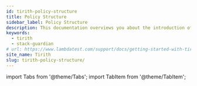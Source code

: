 ```yaml
---
id: tirith-policy-structure
title: Policy Structure
sidebar_label: Policy Structure
description: This documentation overviews you about the introduction of the Tirith software.
keywords:
  - tirith
  - stack-guardian
# url: https://www.lambdatest.com/support/docs/getting-started-with-tirith
site_name: Tirith
slug: tirith-policy-structure/
---
```


import Tabs from '@theme/Tabs';
import TabItem from '@theme/TabItem';

<script type="application/ld+json"
  dangerouslySetInnerHTML={{ __html: JSON.stringify({
   "@context": "https://schema.org",
    "@type": "BreadcrumbList",
    "itemListElement": [{
      "@type": "ListItem",
      "position": 1,
      "name": "Home",
      "item": "https://www.lambdatest.com"
    },{
      "@type": "ListItem",
      "position": 2,
      "name": "Support",
      "item": "https://www.lambdatest.com/support/docs/"
    },{
      "@type": "ListItem",
      "position": 3,
      "name": "Tirith Policies",
      "item": "https://www.lambdatest.com/support/docs/tirith-policy-structure/"
    }]
  })
}}></script>